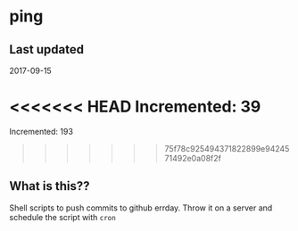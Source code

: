 # ping

## Last updated
2017-09-15

<<<<<<< HEAD
Incremented: 39
=======
Incremented: 193
>>>>>>> 75f78c925494371822899e9424571492e0a08f2f

## What is this?? 
Shell scripts to push commits to github errday. Throw it on a server and schedule the script with `cron`
